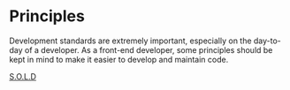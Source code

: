 # Principles

Development standards are extremely important, especially on the day-to-day of a developer. As a front-end developer, some principles should be kept in mind to make it easier to develop and maintain code.

[S.O.L.D](/Principles/SOLID/README.md)